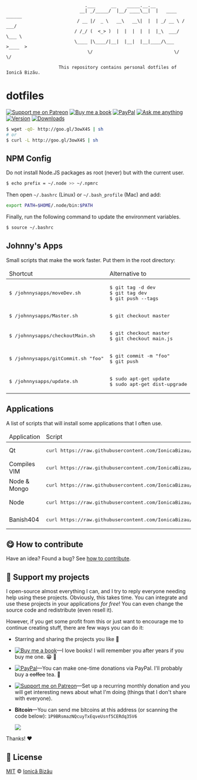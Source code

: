 <!-- Please do not edit this file. Edit the `blah` field in the `package.json` instead. If in doubt, open an issue. -->


```
                              .___      __    _____.__.__
                            __| _/_____/  |__/ ____\__|  |   ____   ______
                           / __ |/  _ \   __\   __\|  |  | _/ __ \ /  ___/
                          / /_/ (  <_> )  |  |  |  |  |  |_\  ___/ \___ \
                          \____ |\____/|__|  |__|  |__|____/\___  >____  >
                               \/                               \/     \/

                    This repository contains personal dotfiles of Ionică Bizău.
```


# dotfiles

 [![Support me on Patreon][badge_patreon]][patreon] [![Buy me a book][badge_amazon]][amazon] [![PayPal][badge_paypal_donate]][paypal-donations] [![Ask me anything](https://img.shields.io/badge/ask%20me-anything-1abc9c.svg)](https://github.com/IonicaBizau/ama) [![Version](https://img.shields.io/npm/v/ionicabizau-dotfiles.svg)](https://www.npmjs.com/package/ionicabizau-dotfiles) [![Downloads](https://img.shields.io/npm/dt/ionicabizau-dotfiles.svg)](https://www.npmjs.com/package/ionicabizau-dotfiles)

```sh
$ wget -qO- http://goo.gl/3owX4S | sh
# or
$ curl -L http://goo.gl/3owX4S | sh
```

## NPM Config


Do not install Node.JS packages as root (never) but with the current user.

```sh
$ echo prefix = ~/.node >> ~/.npmrc
```


Then open `~/.bashrc` (Linux) or `~/.bash_profile` (Mac) and add:

```sh
export PATH=$HOME/.node/bin:$PATH
```


Finally, run the following command to update the environment variables.

```sh
$ source ~/.bashrc
```

## Johnny's Apps


Small scripts that make the work faster. Put them in the root directory:

<table>
    <thead>
        <tr>
            <td>Shortcut</td>
            <td>Alternative to</td>
        </tr>
    </thead>
    <tbody>
        <tr>
            <td>
<pre>
$ /johnnysapps/moveDev.sh
</pre>
            </td>
            <td>
<pre>
$ git tag -d dev
$ git tag dev
$ git push --tags
</pre>
            </td>
        </tr>
        <tr>
            <td>
<pre>
$ /johnnysapps/Master.sh
</pre>
            </td>
            <td>
<pre>
$ git checkout master
</pre>
            </td>
        </tr>
        <tr>
            <td>
<pre>
$ /johnnysapps/checkoutMain.sh
</pre>
            </td>
            <td>
<pre>
$ git checkout master
$ git checkout main.js
</pre>
            </td>
        </tr>
        <tr>
            <td>
<pre>
$ /johnnysapps/gitCommit.sh "foo"
</pre>
            </td>
            <td>
<pre>
$ git commit -m "foo"
$ git push
</pre>
            </td>
        </tr>
        <tr>
            <td>
<pre>
$ /johnnysapps/update.sh
</pre>
            </td>
            <td>
<pre>
$ sudo apt-get update
$ sudo apt-get dist-upgrade
</pre>
            </td>
        </tr>
    </tbody>
</table>

## Applications


A list of scripts that will install some applications that I often use.

<table>
    <thead>
        <tr>
            <td>Application</td>
            <td>Script</td>
        </tr>
    </thead>
    <tbody>
        <tr>
            <td>Qt</td>
            <td>
<pre>
curl https://raw.githubusercontent.com/IonicaBizau/dotfiles/master/apps/qt.sh | sh
</pre>
        </td>
        </tr>
        <tr>
            <td>Compiles VIM</td>
            <td>
<pre>
curl https://raw.githubusercontent.com/IonicaBizau/dotfiles/master/apps/get-vim.sh | sh
</pre>
            </td>
        </tr>
        <tr>
            <td>Node & Mongo</td>
            <td>
<pre>
curl https://raw.githubusercontent.com/IonicaBizau/dotfiles/master/apps/node-and-mongo.sh | sh</td>
</pre>
        </tr>
        <tr>
            <td>Node</td>
            <td>
<pre>
curl https://raw.githubusercontent.com/IonicaBizau/dotfiles/master/apps/node.sh | sh
</pre>
            </td>
        </tr>
        <tr>
            <td>Banish404</td>
            <td>
<pre>
curl https://raw.githubusercontent.com/IonicaBizau/dotfiles/master/apps/banish404.sh | sh
</pre>
            </td>
        </tr>
    </tbody>
</table>

## :yum: How to contribute
Have an idea? Found a bug? See [how to contribute][contributing].


## :sparkling_heart: Support my projects

I open-source almost everything I can, and I try to reply everyone needing help using these projects. Obviously,
this takes time. You can integrate and use these projects in your applications *for free*! You can even change the source code and redistribute (even resell it).

However, if you get some profit from this or just want to encourage me to continue creating stuff, there are few ways you can do it:

 - Starring and sharing the projects you like :rocket:
 - [![Buy me a book][badge_amazon]][amazon]—I love books! I will remember you after years if you buy me one. :grin: :book:
 - [![PayPal][badge_paypal]][paypal-donations]—You can make one-time donations via PayPal. I'll probably buy a ~~coffee~~ tea. :tea:
 - [![Support me on Patreon][badge_patreon]][patreon]—Set up a recurring monthly donation and you will get interesting news about what I'm doing (things that I don't share with everyone).
 - **Bitcoin**—You can send me bitcoins at this address (or scanning the code below): `1P9BRsmazNQcuyTxEqveUsnf5CERdq35V6`

    ![](https://i.imgur.com/z6OQI95.png)

Thanks! :heart:



## :scroll: License

[MIT][license] © [Ionică Bizău][website]

[badge_patreon]: http://ionicabizau.github.io/badges/patreon.svg
[badge_amazon]: http://ionicabizau.github.io/badges/amazon.svg
[badge_paypal]: http://ionicabizau.github.io/badges/paypal.svg
[badge_paypal_donate]: http://ionicabizau.github.io/badges/paypal_donate.svg
[patreon]: https://www.patreon.com/ionicabizau
[amazon]: http://amzn.eu/hRo9sIZ
[paypal-donations]: https://www.paypal.com/cgi-bin/webscr?cmd=_s-xclick&hosted_button_id=RVXDDLKKLQRJW
[donate-now]: http://i.imgur.com/6cMbHOC.png

[license]: http://showalicense.com/?fullname=Ionic%C4%83%20Biz%C4%83u%20%3Cbizauionica%40gmail.com%3E%20(https%3A%2F%2Fionicabizau.net)&year=2013#license-mit
[website]: https://ionicabizau.net
[contributing]: /CONTRIBUTING.md
[docs]: /DOCUMENTATION.md

